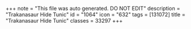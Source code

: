 +++
note = "This file was auto generated. DO NOT EDIT"
description = "Trakanasaur Hide Tunic"
id = "1064"
icon = "632"
tags = [131072]
title = "Trakanasaur Hide Tunic"
classes = 33297
+++

